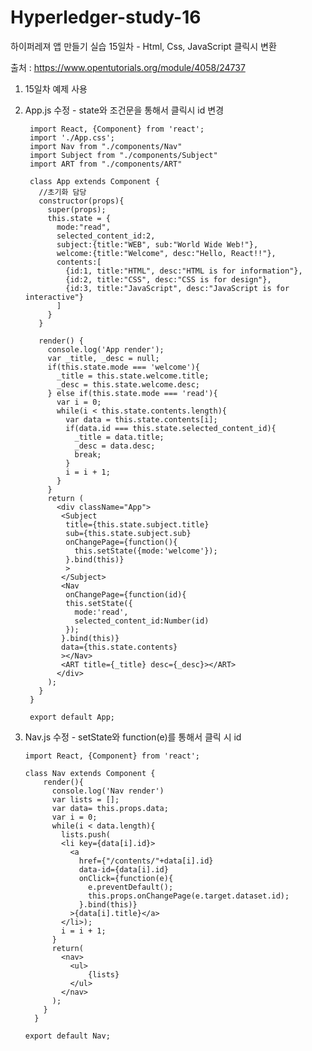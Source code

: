 # Hyperledger-study-16

하이퍼레져 앱 만들기 실습 15일차 - Html, Css, JavaScript 클릭시 변환

출처 : https://www.opentutorials.org/module/4058/24737

1. 15일차 예제 사용

2. App.js 수정 - state와 조건문을 통해서 클릭시 id 변경

        import React, {Component} from 'react';
        import './App.css';
        import Nav from "./components/Nav"
        import Subject from "./components/Subject"
        import ART from "./components/ART"

        class App extends Component {
          //초기화 담당
          constructor(props){
            super(props);
            this.state = {
              mode:"read",
              selected_content_id:2,
              subject:{title:"WEB", sub:"World Wide Web!"},
              welcome:{title:"Welcome", desc:"Hello, React!!"},
              contents:[
                {id:1, title:"HTML", desc:"HTML is for information"},
                {id:2, title:"CSS", desc:"CSS is for design"},
                {id:3, title:"JavaScript", desc:"JavaScript is for interactive"}
              ]
            }
          }

          render() {
            console.log('App render');
            var _title, _desc = null;
            if(this.state.mode === 'welcome'){
              _title = this.state.welcome.title;
              _desc = this.state.welcome.desc;
            } else if(this.state.mode === 'read'){
              var i = 0;
              while(i < this.state.contents.length){
                var data = this.state.contents[i];
                if(data.id === this.state.selected_content_id){
                  _title = data.title;
                  _desc = data.desc;
                  break;
                }
                i = i + 1;
              }
            }
            return (
              <div className="App">
               <Subject 
                title={this.state.subject.title} 
                sub={this.state.subject.sub}
                onChangePage={function(){
                  this.setState({mode:'welcome'});
                }.bind(this)}
                >
               </Subject>
               <Nav 
                onChangePage={function(id){
                this.setState({
                  mode:'read',
                  selected_content_id:Number(id)
                });
               }.bind(this)}
               data={this.state.contents}
               ></Nav>
               <ART title={_title} desc={_desc}></ART>
              </div>
            );
          }  
        }

        export default App;
        
 3. Nav.js 수정 - setState와 function(e)를 통해서 클릭 시 id 
 
        import React, {Component} from 'react';

        class Nav extends Component {
            render(){
              console.log('Nav render')
              var lists = [];
              var data= this.props.data;
              var i = 0;
              while(i < data.length){
                lists.push(
                <li key={data[i].id}>
                  <a 
                    href={"/contents/"+data[i].id}
                    data-id={data[i].id}
                    onClick={function(e){
                      e.preventDefault();
                      this.props.onChangePage(e.target.dataset.id);
                    }.bind(this)}
                  >{data[i].title}</a>
                </li>);
                i = i + 1;
              }
              return(
                <nav>
                  <ul>
                      {lists}
                  </ul>
                </nav>
              );
            }
          }

        export default Nav;
